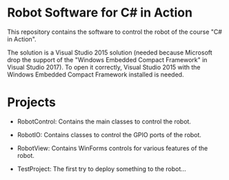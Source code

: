 Robot Software for C# in Action
===============================

This repository contains the software to control the robot of the course
"C# in Action".

The solution is a Visual Studio 2015 solution (needed because
Microsoft drop the support of the "Windows Embedded Compact Framework" in Visual
Studio 2017). To open it correctly, Visual Studio 2015 with the Windows
Embedded Compact Framework installed is needed.

# Projects
* RobotControl: Contains the main classes to control the robot.
* RobotIO: Contains classes to control the GPIO ports of the robot.
* RobotView: Contains WinForms controls for various features of the robot.

* TestProject: The first try to deploy something to the robot...
